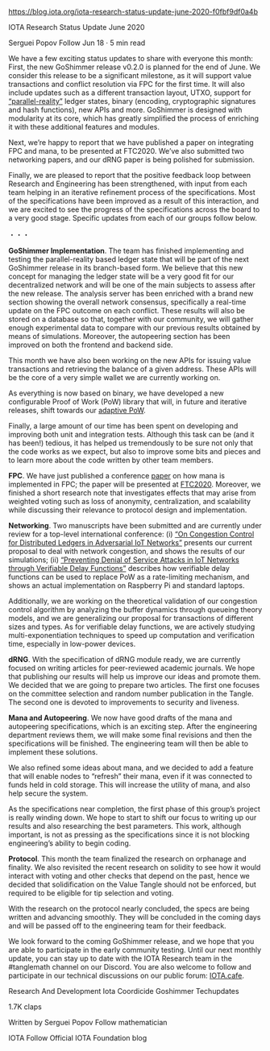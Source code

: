 https://blog.iota.org/iota-research-status-update-june-2020-f0fbf9df0a4b

IOTA Research Status Update June 2020

Serguei Popov
Follow
Jun 18 · 5 min read


We have a few exciting status updates to share with everyone this month: First, the new GoShimmer release v0.2.0 is planned for the end of June. We consider this release to be a significant milestone, as it will support value transactions and conflict resolution via FPC for the first time. It will also include updates such as a different transaction layout, UTXO, support for [“parallel-reality”](https://iota.cafe/t/parallel-reality-based-ledger-state-using-utxo/261) ledger states, binary (encoding, cryptographic signatures and hash functions), new APIs and more. GoShimmer is designed with modularity at its core, which has greatly simplified the process of enriching it with these additional features and modules.

Next, we’re happy to report that we have published a paper on integrating FPC and mana, to be presented at FTC2020. We’ve also submitted two networking papers, and our dRNG paper is being polished for submission.

Finally, we are pleased to report that the positive feedback loop between Research and Engineering has been strengthened, with input from each team helping in an iterative refinement process of the specifications. Most of the specifications have been improved as a result of this interaction, and we are excited to see the progress of the specifications across the board to a very good stage. Specific updates from each of our groups follow below.

・・・

**GoShimmer Implementation**. The team has finished implementing and testing the parallel-reality based ledger state that will be part of the next GoShimmer release in its branch-based form. We believe that this new concept for managing the ledger state will be a very good fit for our decentralized network and will be one of the main subjects to assess after the new release. The analysis server has been enriched with a brand new section showing the overall network consensus, specifically a real-time update on the FPC outcome on each conflict. These results will also be stored on a database so that, together with our community, we will gather enough experimental data to compare with our previous results obtained by means of simulations. Moreover, the autopeering section has been improved on both the frontend and backend side.

This month we have also been working on the new APIs for issuing value transactions and retrieving the balance of a given address. These APIs will be the core of a very simple wallet we are currently working on.

As everything is now based on binary, we have developed a new configurable Proof of Work (PoW) library that will, in future and iterative releases, shift towards our [adaptive PoW](https://blog.iota.org/whos-in-who-s-out-a-rate-control-algorithm-for-the-tangle-c7b5ecf85677).

Finally, a large amount of our time has been spent on developing and improving both unit and integration tests. Although this task can be (and it has been!) tedious, it has helped us tremendously to be sure not only that the code works as we expect, but also to improve some bits and pieces and to learn more about the code written by other team members.

**FPC**. We have just published a conference [paper](https://arxiv.org/abs/2006.00928) on how mana is implemented in FPC; the paper will be presented at [FTC2020](https://saiconference.com/FTC). Moreover, we finished a short research note that investigates effects that may arise from weighted voting such as loss of anonymity, centralization, and scalability while discussing their relevance to protocol design and implementation.

**Networking**. Two manuscripts have been submitted and are currently under review for a top-level international conference: (i) [“On Congestion Control for Distributed Ledgers in Adversarial IoT Networks”](https://arxiv.org/abs/2005.07778) presents our current proposal to deal with network congestion, and shows the results of our simulations; (ii) [“Preventing Denial of Service Attacks in IoT Networks through Verifiable Delay Functions”](https://arxiv.org/abs/2006.01977) describes how verifiable delay functions can be used to replace PoW as a rate-limiting mechanism, and shows an actual implementation on Raspberry Pi and standard laptops.

Additionally, we are working on the theoretical validation of our congestion control algorithm by analyzing the buffer dynamics through queueing theory models, and we are generalizing our proposal for transactions of different sizes and types. As for verifiable delay functions, we are actively studying multi-exponentiation techniques to speed up computation and verification time, especially in low-power devices.

**dRNG**. With the specification of dRNG module ready, we are currently focused on writing articles for peer-reviewed academic journals. We hope that publishing our results will help us improve our ideas and promote them. We decided that we are going to prepare two articles. The first one focuses on the committee selection and random number publication in the Tangle. The second one is devoted to improvements to security and liveness.

**Mana and Autopeering**. We now have good drafts of the mana and autopeering specifications, which is an exciting step. After the engineering department reviews them, we will make some final revisions and then the specifications will be finished. The engineering team will then be able to implement these solutions.

We also refined some ideas about mana, and we decided to add a feature that will enable nodes to “refresh” their mana, even if it was connected to funds held in cold storage. This will increase the utility of mana, and also help secure the system.

As the specifications near completion, the first phase of this group’s project is really winding down. We hope to start to shift our focus to writing up our results and also researching the best parameters. This work, although important, is not as pressing as the specifications since it is not blocking engineering’s ability to begin coding.

**Protocol**. This month the team finalized the research on orphanage and finality. We also revisited the recent research on solidity to see how it would interact with voting and other checks that depend on the past, hence we decided that solidification on the Value Tangle should not be enforced, but required to be eligible for tip selection and voting.

With the research on the protocol nearly concluded, the specs are being written and advancing smoothly. They will be concluded in the coming days and will be passed off to the engineering team for their feedback.

We look forward to the coming GoShimmer release, and we hope that you are able to participate in the early community testing. Until our next monthly update, you can stay up to date with the IOTA Research team in the #tanglemath channel on our Discord. You are also welcome to follow and participate in our technical discussions on our public forum: [IOTA.cafe](https://iota.cafe/).


Research And Development
Iota
Coordicide
Goshimmer
Techupdates

1.7K claps






Written by
Serguei Popov
Follow
mathematician


IOTA
Follow
Official IOTA Foundation blog